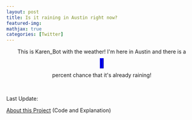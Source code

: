 ```yaml
---
layout: post
title: Is it raining in Austin right now?
featured-img:
mathjax: true
categories: [Twitter]
---
```


<html>
<head>
  <script src="https://code.jquery.com/jquery-3.2.1.min.js"></script>
  <script type="text/javascript">
      $(document).ready(function(){
        if( +$("#var_text").text()>80){
          $("#responding_text").html("<i>" + " (It's totally raining!)" + "</i>");
          }
        else if (+$("#var_text").text()>40) {
          $("#responding_text").html("<i>" + " So definitely probably" + "</i>" );
          }
        else if (+$("#var_text").text()>20) {
          $("#responding_text").html( "<i>" + " So maybe?" + "</i>");
          }
        else {
          $("#responding_text").html( "<i>" + " So Probably not :-/ " + "</i>" );
          }
        });
  </script>
</head>

<body>

  <center><p>This is Karen_Bot with the weather! I'm here in Austin and there is a </p>
  <object type="text/html" id="var_text" data="https://storage.googleapis.com/is-it-raining/isitraining.txt" height="50" width="55" style="overflow:auto;border:5px ridge blue"></object><p>percent chance that it's already raining!</p>
  <p id="responding_text"></p></center>
  <br>
  <p>Last Update: </p>
  <object type="text/html" id="var_text" data="https://storage.googleapis.com/is-it-raining/update_date.txt" height="50" width="225"></object>
  <p align="left"><a href="https://github.com/conorbarryhoke/is_it_raining">About this Project</a> (Code and Explanation)</p>



</body>
</html>
